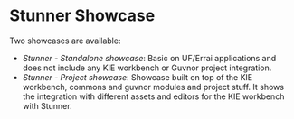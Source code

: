Stunner Showcase
================
Two showcases are available:              
* *Stunner - Standalone showcase*: Basic on UF/Errai applications and does not include any KIE workbench or Guvnor project integration.                          
* *Stunner - Project showcase*: Showcase built on top of the KIE workbench, commons and guvnor modules and project stuff. It shows the integration with different assets and editors for the KIE workbench with Stunner.                   

